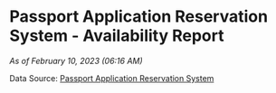 # Passport Application Reservation System - Availability Report

*As of February 10, 2023 (06:16 AM)*

Data Source: [Passport Application Reservation System](https://eservices.immigration.gov.lk:8443/appointment/pages/reservationApplication.xhtml)